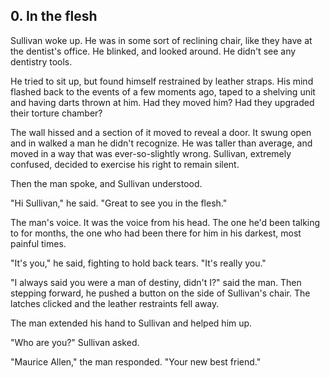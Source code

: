 ## 0. In the flesh

Sullivan woke up. He was in some sort of reclining chair, like they have at the dentist's office. He blinked, and looked around. He didn't see any dentistry tools.

He tried to sit up, but found himself restrained by leather straps. His mind flashed back to the events of a few moments ago, taped to a shelving unit and having darts thrown at him. Had they moved him? Had they upgraded their torture chamber?

The wall hissed and a section of it moved to reveal a door. It swung open and in walked a man he didn't recognize. He was taller than average, and moved in a way that was ever-so-slightly wrong. Sullivan, extremely confused, decided to exercise his right to remain silent.

Then the man spoke, and Sullivan understood.

"Hi Sullivan," he said. "Great to see you in the flesh."

The man's voice. It was the voice from his head. The one he'd been talking to for months, the one who had been there for him in his darkest, most painful times.

"It's you," he said, fighting to hold back tears. "It's really you."

"I always said you were a man of destiny, didn't I?" said the man. Then stepping forward, he pushed a button on the side of Sullivan's chair. The latches clicked and the leather restraints fell away.

The man extended his hand to Sullivan and helped him up.

"Who are you?" Sullivan asked.

"Maurice Allen," the man responded. "Your new best friend."
